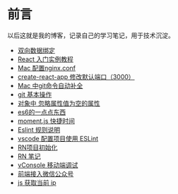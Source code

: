 
# 前言
以后这就是我的博客，记录自己的学习笔记，用于技术沉淀。

* [双向数据绑定](https://github.com/yu-style666/Blog/issues/1)
* [React 入门实例教程](https://github.com/yu-style666/Blog/issues/2)
* [Mac 配置nginx.conf](https://github.com/yu-style666/Blog/issues/3)
* [create-react-app 修改默认端口（3000）](https://github.com/yu-style666/Blog/issues/4)
* [Mac 中git命令自动补全](https://github.com/yu-style666/Blog/issues/5)
* [git 基本操作](https://github.com/yu-style666/Blog/issues/6)
* [对象中 忽略属性值为空的属性](https://github.com/yu-style666/Blog/issues/7)
* [es6的一点点东西](https://github.com/yu-style666/Blog/issues/8)
* [moment.js 快捷时间](https://github.com/yu-style666/Blog/issues/9)
* [Eslint 规则说明](https://github.com/yu-style666/Blog/issues/10)
* [vscode 配置项目使用 ESLint](https://github.com/yu-style666/Blog/issues/12)
* [RN项目初始化](https://github.com/yu-style666/Blog/issues/13)
* [RN 笔记](https://github.com/yu-style666/Blog/issues/14)
* [vConsole 移动端调试](https://github.com/yu-style666/Blog/issues/15)
* [前端接入微信公众号](https://github.com/yu-style666/Blog/issues/16)
* [js 获取当前 ip](https://github.com/yu-style666/Blog/issues/17)


<br/>
